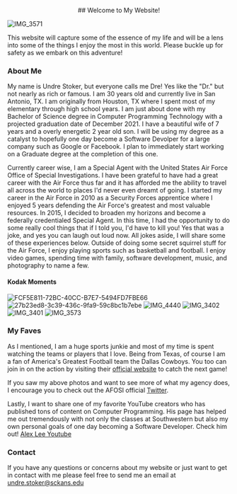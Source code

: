 <p align="center">  
## Welcome to My Website!      
</p>

![IMG_3571](https://user-images.githubusercontent.com/91627769/136305661-8279663b-af50-4917-a7f3-d037e0853d18.JPG)

This website will capture some of the essence of my life and will be a lens into some of the things I enjoy the most in this world. Please buckle up for safety as we embark on this adventure!

### About Me

My name is Undre Stoker, but everyone calls me Dre! Yes like the "Dr." but not nearly as rich or famous. I am 30 years old and currently live in San Antonio, TX. I am originally from Houston, TX where I spent most of my elementary through high school years. I am just about done with my Bachelor of Science degree in Computer Programming Technology with a projected graduation date of December 2021. I have a beautiful wife of 7 years and a overly energetic 2 year old son. I will be using my degree as a catalyst to hopefully one day become a Software Devolper for a large company such as Google or Facebook. I plan to immediately start working on a Graduate degree at the completion of this one. 

Currently career wise, I am a Special Agent with the United States Air Force Office of Special Investigations. I have been grateful to have had a great career with the Air Force thus far and it has afforded me the ability to travel all across the world to places I'd never even dreamt of going. I started my career in the Air Force in 2010 as a Security Forces apprentice where I enjoyed 5 years defending the Air Force's greatest and most valuable resources. In 2015, I decided to broaden my horizons and become a federally credentialed Special Agent. In this time, I had the opportunity to do some really cool things that if I told you, I'd have to kill you! Yes that was a joke, and yes you can laugh out loud now. All jokes aside, I will share some of these experiences below. Outside of doing some secret squirrel stuff for the Air Force, I enjoy playing sports such as basketball and football. I enjoy video games, spending time with family, software development, music, and photography to name a few. 

#### Kodak Moments
![FCF5E811-72BC-40CC-B7E7-5494FD7FBE66](https://user-images.githubusercontent.com/91627769/136308041-8dbe0dab-a9fe-4bb5-ae80-626170c4f9bf.JPG)
![27b23ed8-3c39-436c-9fa9-59c8bc1b7ebe](https://user-images.githubusercontent.com/91627769/136308044-baedeed6-53bf-461c-96a8-4c27b0ad7c18.JPG)
![IMG_4440](https://user-images.githubusercontent.com/91627769/136308045-07959bb8-9c58-447c-93d4-835ba9d5dc09.JPG)
![IMG_3402](https://user-images.githubusercontent.com/91627769/136308057-b0cf8a43-ca25-486a-a40b-7a20e28d690f.JPG)
![IMG_3401](https://user-images.githubusercontent.com/91627769/136308059-a4505b21-1e30-4f50-a1f0-ba9e7243e067.JPG)
![IMG_3573](https://user-images.githubusercontent.com/91627769/136308061-2f57a3bb-1224-45fc-83d3-718fe2fbaacf.JPG)



### My Faves

As I mentioned, I am a huge sports junkie and most of my time is spent watching the teams or players that I love. 
Being from Texas, of course I am a fan of America's Greatest Football team the Dallas Cowboys. 
You too can join in on the action by visiting their [official website](https://www.dallascowboys.com) to catch the next game!  

If you saw my above photos and want to see more of what my agency does, I encourage you to check out the AFOSI official [Twitter](https://twitter.com/RealAFOSI).

Lastly, I want to share one of my favorite YouTube creators who has published tons of content on Computer Programming. His page has helped me out tremendously with not only the classes at Southwestern but also my own personal goals of one day becoming a Software Developer. Check him out! [Alex Lee Youtube](https://www.youtube.com/channel/UC_fFL5jgoCOrwAVoM_fBYwA)


### Contact

If you have any questions or concerns about my website or just want to get in contact with me please feel free to send me an email at undre.stoker@sckans.edu 
